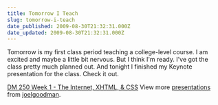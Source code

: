 ```yaml
---
title: Tomorrow I Teach
slug: tomorrow-i-teach
date_published: 2009-08-30T21:32:31.000Z
date_updated: 2009-08-30T21:32:31.000Z
---
```


Tomorrow is my first class period teaching a college-level course. I am excited and maybe a little bit nervous. But I think I'm ready. I've got the class pretty much planned out. And tonight I finished my Keynote presentation for the class. Check it out.

[DM 250 Week 1 - The Internet, XHTML, & CSS](http://www.slideshare.net/joelgoodman/dm-250-week-1-the-internet-xhtml-css)
View more [presentations](http://www.slideshare.net/) from [joelgoodman](http://www.slideshare.net/joelgoodman).
